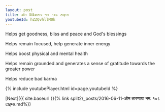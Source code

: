```yaml
---
layout: post
title: ओम विविकताय नमः १०८ टाइम्स
youtubeId: hZZQvhllM0k
---
```

 
 
Helps get goodness, bliss and peace and God's blessings
 
Helps remain focused, help generate inner energy 
 
Helps boost physical and mental health 
 
Helps remain grounded and generates a sense of gratitude towards the greater power 
 
Helps reduce bad karma
 
 
 
 


{% include youtubePlayer.html id=page.youtubeId %}
 
[Next]({{ site.baseurl }}{% link  split2/_posts/2016-06-11-ओम तारणाया नमः १०८ टाइम्स.md%})
 
